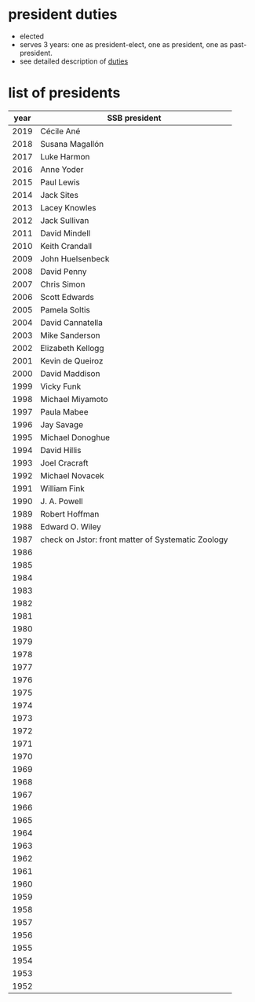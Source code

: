 # president duties

- elected
- serves 3 years:
one as president-elect,
one as president,
one as past-president.
- see detailed description of [duties](SSB_PresDuties.pdf)

# list of presidents

| year | SSB president |
|------|---------------|
| 2019 | Cécile Ané    |
| 2018 | Susana Magallón |
| 2017 | Luke Harmon   |
| 2016 | Anne Yoder    |
| 2015 | Paul Lewis    |
| 2014 | Jack Sites    |
| 2013 | Lacey Knowles |
| 2012 | Jack Sullivan |
| 2011 | David Mindell |
| 2010 | Keith Crandall |
| 2009 | John Huelsenbeck |
| 2008 | David Penny   |
| 2007 | Chris Simon   |
| 2006 | Scott Edwards |
| 2005 | Pamela Soltis |
| 2004 | David Cannatella |
| 2003 | Mike Sanderson |
| 2002 | Elizabeth Kellogg |
| 2001 | Kevin de Queiroz |
| 2000 | David Maddison |
| 1999 | Vicky Funk     |
| 1998 | Michael Miyamoto |
| 1997 | Paula Mabee    |
| 1996 | Jay Savage     |
| 1995 | Michael Donoghue |
| 1994 | David Hillis   |
| 1993 | Joel Cracraft  |
| 1992 | Michael Novacek |
| 1991 | William Fink   |
| 1990 | J. A. Powell   |
| 1989 | Robert Hoffman |
| 1988 | Edward O. Wiley |
| 1987 | check on Jstor: front matter of Systematic Zoology |
| 1986 |  |
| 1985 |  |
| 1984 |  |
| 1983 |  |
| 1982 |  |
| 1981 |  |
| 1980 |  |
| 1979 |  |
| 1978 |  |
| 1977 |  |
| 1976 |  |
| 1975 |  |
| 1974 |  |
| 1973 |  |
| 1972 |  |
| 1971 |  |
| 1970 |  |
| 1969 |  |
| 1968 |  |
| 1967 |  |
| 1966 |  |
| 1965 |  |
| 1964 |  |
| 1963 |  |
| 1962 |  |
| 1961 |  |
| 1960 |  |
| 1959 |  |
| 1958 |  |
| 1957 |  |
| 1956 |  |
| 1955 |  |
| 1954 |  |
| 1953 |  |
| 1952 |  |
